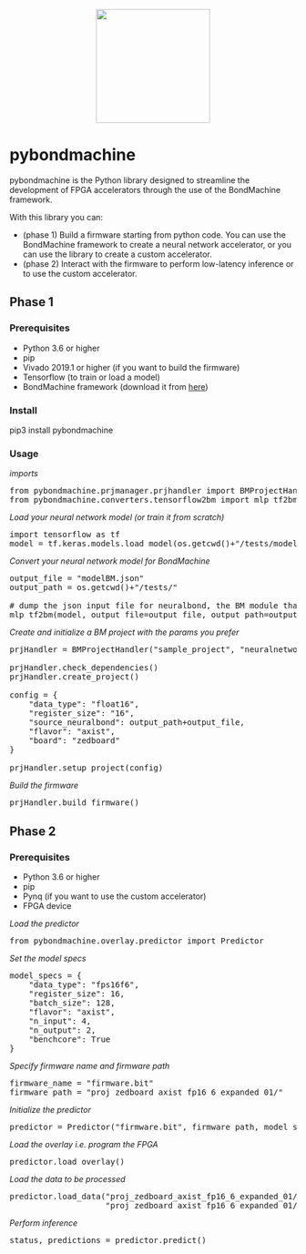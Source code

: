 <p align="center">
    <img src="images/pybondmachinelogo1.png" width="200" style="display:block; margin:auto;" />
</p>


# pybondmachine
pybondmachine is the Python library designed to streamline the development of FPGA accelerators through the use of the BondMachine framework.

With this library you can:
* (phase 1) Build a firmware starting from python code. You can use the BondMachine framework to create a neural network accelerator, or you can use the library to create a custom accelerator.
* (phase 2) Interact with the firmware to perform low-latency inference or to use the custom accelerator.


## Phase 1

### Prerequisites
* Python 3.6 or higher
* pip
* Vivado 2019.1 or higher (if you want to build the firmware)
* Tensorflow (to train or load a model)
* BondMachine framework (download it from [here](http://bondmachine.fisica.unipg.it/))

### Install
pip3 install pybondmachine

### Usage
*imports*
<pre>
from pybondmachine.prjmanager.prjhandler import BMProjectHandler
from pybondmachine.converters.tensorflow2bm import mlp_tf2bm
</pre>

*Load your neural network model (or train it from scratch)*
<pre>
import tensorflow as tf
model = tf.keras.models.load_model(os.getcwd()+"/tests/model.h5")
</pre>

*Convert your neural network model for BondMachine*
<pre>
output_file = "modelBM.json"
output_path = os.getcwd()+"/tests/"

# dump the json input file for neuralbond, the BM module that will be used to build the firmware
mlp_tf2bm(model, output_file=output_file, output_path=output_path)
</pre>

*Create and initialize a BM project with the params you prefer*
<pre>
prjHandler = BMProjectHandler("sample_project", "neuralnetwork", "projects_tests")

prjHandler.check_dependencies()
prjHandler.create_project()

config = {
    "data_type": "float16",
    "register_size": "16",
    "source_neuralbond": output_path+output_file,
    "flavor": "axist",
    "board": "zedboard"
}

prjHandler.setup_project(config)
</pre>
*Build the firmware*
<pre>
prjHandler.build_firmware()
</pre>

## Phase 2

### Prerequisites
* Python 3.6 or higher
* pip
* Pynq (if you want to use the custom accelerator)
* FPGA device

*Load the predictor*
<pre>
from pybondmachine.overlay.predictor import Predictor
</pre>

*Set the model specs*
<pre>
model_specs = {
    "data_type": "fps16f6",
    "register_size": 16,
    "batch_size": 128,
    "flavor": "axist",
    "n_input": 4,
    "n_output": 2,
    "benchcore": True
}
</pre>

*Specify firmware name and firmware path*
<pre>
firmware_name = "firmware.bit"
firmware_path = "proj_zedboard_axist_fp16_6_expanded_01/"
</pre>

*Initialize the predictor*
<pre>
predictor = Predictor("firmware.bit", firmware_path, model_specs)
</pre>
*Load the overlay i.e. program the FPGA*
<pre>
predictor.load_overlay()
</pre>
*Load the data to be processed*
<pre>
predictor.load_data("proj_zedboard_axist_fp16_6_expanded_01/banknote-authentication_X_test.npy", 
                    "proj_zedboard_axist_fp16_6_expanded_01/banknote-authentication_y_test.npy")
</pre>
*Perform inference*
<pre>
status, predictions = predictor.predict()
</pre>